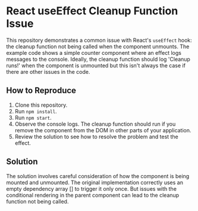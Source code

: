 # React useEffect Cleanup Function Issue

This repository demonstrates a common issue with React's `useEffect` hook: the cleanup function not being called when the component unmounts. The example code shows a simple counter component where an effect logs messages to the console. Ideally, the cleanup function should log 'Cleanup runs!' when the component is unmounted but this isn't always the case if there are other issues in the code. 

## How to Reproduce

1. Clone this repository.
2. Run `npm install`.
3. Run `npm start`.
4. Observe the console logs.  The cleanup function should run if you remove the component from the DOM in other parts of your application. 
5. Review the solution to see how to resolve the problem and test the effect. 

## Solution

The solution involves careful consideration of how the component is being mounted and unmounted.  The original implementation correctly uses an empty dependency array [] to trigger it only once. But issues with the conditional rendering in the parent component can lead to the cleanup function not being called.